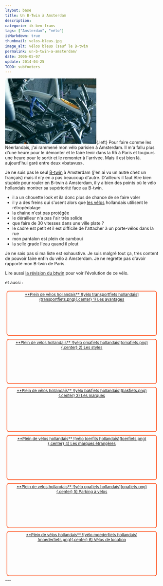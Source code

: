 ```yaml
---
layout: base
title: Un B-Twin à Amsterdam
description: 
categorie: ik-ben-frans
tags: ["Amsterdam", "vélo"]
isMarkdown: true
thumbnail: velos-bleus.jpg
image_alt: vélos bleus (sauf le B-twin
permalink: un-b-twin-a-amsterdam/
date: 2006-05-07
update: 2014-04-25
TODO: subfooters
---
```




![vélos bleus (sauf le B-twin](velos-bleus.jpg){.left}
Pour faire comme les Néerlandais, j'ai rammené mon vélo parisien à Amsterdam. Il m'a fallu plus d'une heure pour le démonter et le faire tenir dans la R5 à Paris et toujours une heure pour le sortir et le remonter à l'arrivée. Mais il est bien là. aujourd'hui garé entre deux «batavus».

Je ne suis pas le seul [B-twin](http://www.decathlon.fr/FR/Product_arborescence/Bikes_and_rolle/Bikes/city_and_countr/multi_purpose_b/product_6556056/index.html) à Amsterdam (j'en ai vu un autre chez un français) mais il n'y en a pas beaucoup d'autre. D'ailleurs il faut être bien stupide pour rouler en B-twin à Amsterdam, il y a bien des points où le vélo hollandais montrer sa supériorité face au B-twin.

* il a un chouette look et ila donc plus de chance de se faire voler
* il y a des freins qui s'usent alors que [les vélos](/?q=v%C3%A9los) hollandais utilisent le rétropédalage
* la chaine n'est pas protégée
* le dérailleur n'a pas l'air très solide
* que faire de 30 vitesses dans une ville plate ?
* le cadre est petit et il est difficile de l'attacher à un porte-vélos dans la rue
* mon pantalon est plein de camboui
* la selle grade l'eau quand il pleut

Je ne sais pas si ma liste est exhaustive. Je suis malgré tout ça, très content de pouvoir faire enfin du vélo à Amsterdam. Je ne regrette pas d'avoir rapporté mon B-twin de Paris.

Lire aussi [la révision du btwin](/revision-du-btwin) pour voir l'évolution de ce vélo.

et aussi :

<!-- HTML -->
<div style="border:2px solid #FF5521; border-radius:8px; text-align:center; font-size:small; padding:2px 8px; float:left; margin:5px; height:140px;">
<a href="/plein-de-velos-hollandais" title="tout savoir sur la bicyclette aux Pays-Bas">
<!-- / HTML -->
**Plein de vélos hollandais**  
![vélo transportfiets hollandais](transportfiets.png){.center}  
1) Les avantages  
<!-- HTML -->
</a></div>
<!-- / HTML -->

<!-- HTML -->
<div style="border:2px solid #FF5521; border-radius:8px; text-align:center; font-size:small; padding:2px 8px; float:left; margin:5px; height:140px;">
<a href="/plein-de-velos" title="tout savoir sur la bicyclette aux Pays-Bas">
<!-- / HTML -->
**Plein de vélos hollandais**  
![vélo omafiets hollandais](omafiets.png){.center}  
2) Les styles
<!-- HTML -->
</a></div>
<!-- / HTML -->


<!-- HTML -->
<div style="border:2px solid #FF5521; border-radius:8px; text-align:center; font-size:small; padding:2px 8px; float:left; margin:5px; height:140px;">
<a href="/plein-de-velos-hollandais-3" title="tout savoir sur la bicyclette aux Pays-Bas">
<!-- / HTML -->
**Plein de vélos hollandais**  
![vélo bakfiets hollandais](bakfiets.png){.center}  
3) Les marques
<!-- HTML -->
</a></div>
<!-- / HTML -->

<!-- HTML -->
<div style="border:2px solid #FF5521; border-radius:8px; text-align:center; font-size:small; padding:2px 8px; float:left; margin:5px; height:140px;">
<a href="/plein-de-velos-pas-hollandais-4" title="tout savoir sur la bicyclette aux Pays-Bas">
<!-- / HTML -->
**Plein de vélos hollandais**  
![vélo toerfits hollandais](toerfiets.png){.center}  
4) Les marques étrangères
<!-- HTML -->
</a></div>
<!-- / HTML -->

<!-- HTML -->
<div style="border:2px solid #FF5521; border-radius:8px; text-align:center; font-size:small; padding:2px 8px; float:left; margin:5px; height:140px;">
<a href="/une-heure-sans-velo" title="tout savoir sur la bicyclette aux Pays-Bas">
<!-- / HTML -->
**Plein de vélos hollandais**  
![vélo opafiets hollandais](opafiets.png){.center}  
5) Parking à vélos
<!-- HTML -->
</a></div>
<!-- / HTML -->

<!-- HTML -->
<div style="border:2px solid #FF5521; border-radius:8px; text-align:center; font-size:small; padding:2px 8px; float:left; margin:5px; height:140px;">
<a href="/les-velos-de-location" title="tout savoir sur la bicyclette aux Pays-Bas">
<!-- / HTML -->
**Plein de vélos hollandais**  
![vélo moederfiets  hollandais](moederfiets.png){.center}  
6) Vélos de location
<!-- HTML -->
</a></div>
<!-- / HTML -->

<!-- HTML -->
<div style="clear:both;"></div>
<!-- / HTML -->
---
